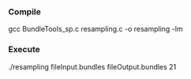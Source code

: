 
### Compile 
  gcc BundleTools_sp.c resampling.c -o resampling -lm

### Execute 
  ./resampling fileInput.bundles fileOutput.bundles 21
